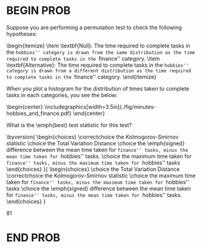 # BEGIN PROB

Suppose you are performing a permutation test to check the following hypotheses:

\begin{itemize}
    \item \textbf{Null}: The time required to complete tasks in the ``hobbies'' category is drawn from
        the same distribution as the time required to complete tasks in the ``finance'' category.
    \item \textbf{Alternative}: The time required to complete tasks in the ``hobbies'' category is drawn from
        a different distribution as the time required to complete tasks in the ``finance'' category.
\end{itemize}

When you plot a histogram for the distribution of times taken to complete tasks in each categories,
you see the below:

\begin{center}
    \includegraphics[width=3.5in]{./fig/minutes-hobbies_and_finance.pdf}
\end{center}

What is the \emph{best} test statistic for this test?

\byversion{
    \begin{choices}
        \correctchoice the Kolmogorov-Smirnov statistic
        \choice the Total Variation Distance
        \choice the \emph{signed} difference between the mean time taken for ``finance'' tasks, minus
        the mean time taken for ``hobbies'' tasks.
        \choice the maximum time taken for ``finance'' tasks, minus the maximum time taken for
        ``hobbies'' tasks
    \end{choices}
}{
    \begin{choices}
        \choice the Total Variation Distance
        \correctchoice the Kolmogorov-Smirnov statistic
        \choice the maximum time taken for ``finance'' tasks, minus the maximum time taken for
        ``hobbies'' tasks
        \choice the \emph{signed} difference between the mean time taken for ``finance'' tasks, minus
        the mean time taken for ``hobbies'' tasks.
    \end{choices}
}

81

# END PROB